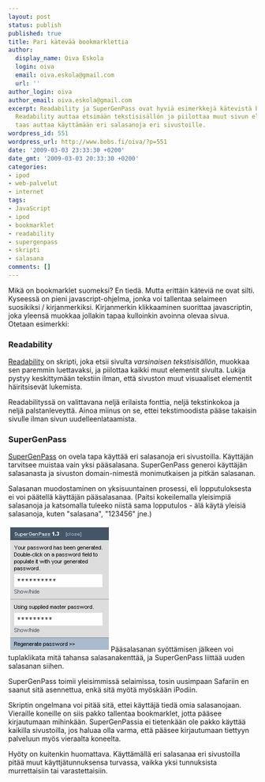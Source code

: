 ```yaml
---
layout: post
status: publish
published: true
title: Pari kätevää bookmarklettia
author:
  display_name: Oiva Eskola
  login: oiva
  email: oiva.eskola@gmail.com
  url: ''
author_login: oiva
author_email: oiva.eskola@gmail.com
excerpt: Readability ja SuperGenPass ovat hyviä esimerkkejä kätevistä bookmarkleteista.
  Readability auttaa etsimään tekstisisällön ja piilottaa muut sivun elementit. SuperGenPass
  taas auttaa käyttämään eri salasanoja eri sivustoille.
wordpress_id: 551
wordpress_url: http://www.bobs.fi/oiva/?p=551
date: '2009-03-03 23:33:30 +0200'
date_gmt: '2009-03-03 20:33:30 +0200'
categories:
- ipod
- web-palvelut
- internet
tags:
- JavaScript
- ipod
- bookmarklet
- readability
- supergenpass
- skripti
- salasana
comments: []
---
```

<p>Mikä on bookmarklet suomeksi? En tiedä. Mutta erittäin käteviä ne ovat silti. Kyseessä on pieni javascript-ohjelma, jonka voi tallentaa selaimeen suosikiksi / kirjanmerkiksi. Kirjanmerkin klikkaaminen suorittaa javascriptin, joka yleensä muokkaa jollakin tapaa kulloinkin avoinna olevaa sivua. Otetaan esimerkki:</p>
<h3>Readability</h3>
<p><a href="http://lab.arc90.com/2009/03/readability.php">Readability</a> on skripti, joka etsii sivulta <em>varsinaisen tekstisisällön</em>, muokkaa sen paremmin luettavaksi, ja piilottaa kaikki muut elementit sivulta. Lukija pystyy keskittymään tekstiin ilman, että sivuston muut visuaaliset elementit häiritsisevät lukemista.</p>
<p>Readabilityssä on valittavana neljä erilaista fonttia, neljä tekstinkokoa ja neljä palstanleveyttä. Ainoa miinus on se, ettei tekstimoodista pääse takaisin sivulle ilman sivun uudelleenlataamista.</p>
<h3>SuperGenPass</h3>
<p><a href="http://supergenpass.com/">SuperGenPass</a> on ovela tapa käyttää eri salasanoja eri sivustoilla. Käyttäjän tarvitsee muistaa vain yksi pääsalasana. SuperGenPass generoi käyttäjän salasanasta ja sivuston domain-nimestä monimutkaisen ja pitkän salasanan.</p>
<p>Salasanan muodostaminen on yksisuuntainen prosessi, eli lopputuloksesta ei voi päätellä käyttäjän pääsalasanaa. (Paitsi kokeilemalla yleisimpiä salasanoja ja katsomalla tuleeko niistä sama lopputulos - älä käytä yleisiä salasanoja, kuten "salasana", "123456" jne.)</p>
<p><img class="alignleft size-full wp-image-552" title="supergenpass" src="/images/2009/03/supergenpass.png" alt="supergenpass" width="208" height="257" />Pääsalasanan syöttämisen jälkeen voi tuplaklikata mitä tahansa salasanakenttää, ja SuperGenPass liittää uuden salasanan siihen.</p>
<p>SuperGenPass toimii yleisimmissä selaimissa, tosin uusimpaan Safariin en saanut sitä asennettua, enkä sitä myötä myöskään iPodiin.</p>
<p>Skriptin ongelmana voi pitää sitä, ettei käyttäjä tiedä omia salasanojaan. Vieraille koneille on siis pakko tallentaa bookmarklet, jotta pääsee kirjautumaan mihinkään. SuperGenPassia ei tietenkään ole pakko käyttää kaikilla sivustoilla, jos haluaa olla varma, että pääsee kirjautumaan tiettyyn palveluun myös vieraalta koneelta.</p>
<p>Hyöty on kuitenkin huomattava. Käyttämällä eri salasanaa eri sivustoilla pitää muut käyttjätunnuksensa turvassa, vaikka yksi tunnuksista murrettaisiin tai varastettaisiin.</p>
